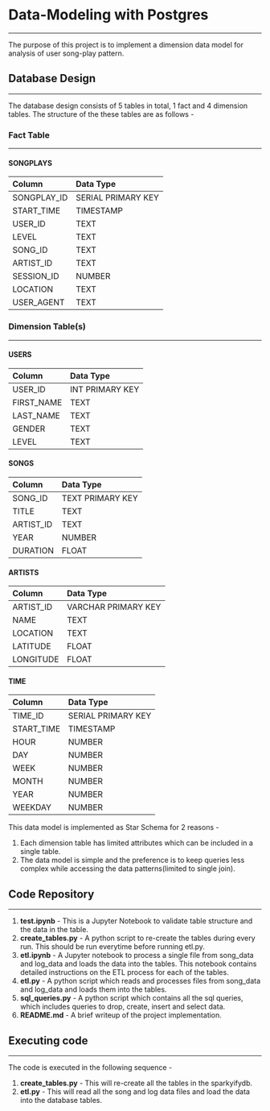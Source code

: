 # Data-Modeling with Postgres
--------------------------------

The purpose of this project is to implement a dimension data model for analysis of user song-play pattern. 

## Database Design
--------------------
The database design consists of 5 tables in total, 1 fact and 4 dimension tables. The structure of the these tables are as follows - 

### Fact Table 
------------------
#### SONGPLAYS


|Column|Data Type|
|:---------|:-----------|
|SONGPLAY_ID| SERIAL PRIMARY KEY
|START_TIME| TIMESTAMP
|USER_ID| TEXT
|LEVEL| TEXT
|SONG_ID| TEXT
|ARTIST_ID| TEXT
|SESSION_ID| NUMBER
|LOCATION| TEXT
|USER_AGENT| TEXT


### Dimension Table(s)
--------------------------

#### USERS
|Column|Data Type|
|:---------|:-----------|
|USER_ID|INT PRIMARY KEY
|FIRST_NAME|TEXT
|LAST_NAME|TEXT
|GENDER|TEXT
|LEVEL|TEXT


#### SONGS
|Column|Data Type|
|:---------|:-----------|
|SONG_ID|TEXT PRIMARY KEY
|TITLE|TEXT
|ARTIST_ID|TEXT
|YEAR|NUMBER
|DURATION|FLOAT

#### ARTISTS
|Column|Data Type|
|:---------|:-----------|
|ARTIST_ID|VARCHAR PRIMARY KEY
|NAME|TEXT|
|LOCATION|TEXT|
|LATITUDE|FLOAT|
|LONGITUDE|FLOAT|


#### TIME
|Column|Data Type|
|:---------|:-----------|
|TIME_ID|SERIAL PRIMARY KEY
|START_TIME|TIMESTAMP
|HOUR|NUMBER
|DAY|NUMBER
|WEEK|NUMBER
|MONTH|NUMBER
|YEAR|NUMBER
|WEEKDAY|NUMBER




This data model is implemented as Star Schema for 2 reasons - 

1. Each dimension table has limited attributes which can be included in a single table.
2. The data model is simple and the preference is to keep queries less complex while accessing the data patterns(limited to single join).


## Code Repository
------------------------------

1. **test.ipynb** - This is a Jupyter Notebook to validate table structure and the data in the table.
2. **create_tables.py** - A python script to re-create the tables during every run. This should be run everytime before running etl.py.
3. **etl.ipynb** - A Jupyter notebook to process a single file from song_data and log_data and loads the data into the tables. This notebook contains detailed instructions on the ETL process for each of the tables.
4. **etl.py** - A python script which reads and processes files from song_data and log_data and loads them into the tables.
5. **sql_queries.py** - A python script which contains all the sql queries, which includes queries to drop, create, insert and select data.
6. **README.md** - A brief writeup of the project implementation.

## Executing code
---------------------

The code is executed in the following sequence - 

1. **create_tables.py** - This will re-create all the tables in the sparkyifydb.
2. **etl.py** - This will read all the song and log data files and load the data into the database tables.